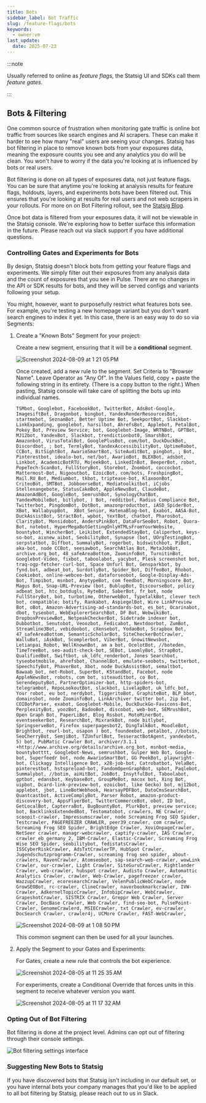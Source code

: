 ```yaml
---
title: Bots
sidebar_label: Bot Traffic
slug: /feature-flags/bots
keywords:
  - owner:vm
last_update:
  date: 2025-07-23
---
```


:::note

Usually referred to online as _feature flags_, the Statsig UI and SDKs call them _feature gates_.

:::

## Bots & Filtering

One common source of frustration when monitoring gate traffic is online bot traffic from sources like search engines and AI scrapers. These can make it harder to see how many "real" users are seeing your changes. Statsig has bot filtering in place to remove known bots from your exposures data, meaning the exposure counts you see and any analytics you do will be clean. You won't have to worry if the data you're looking at is influenced by bots or real users.

Bot filtering is done on all types of exposures data, not just feature flags. You can be sure that anytime you're looking at analysis results for feature flags, holdouts, layers, and experiments bots have been filtered out. This ensures that you're looking at results for real users and not web scrapers in your rollouts. For more on on Bot Filtering rollout, see the [Statsig Blog](https://www.statsig.com/blog/guide-online-bot-filtering).

Once bot data is filtered from your exposures data, it will not be viewable in the Statsig console. We're exploring how to better surface this information in the future. Please reach out via slack support if you have additional questions.

### Controlling Gates and Experiments for Bots

By design, Statsig doesn't block bots from getting your feature flags and experiments. We simply filter out their exposures from any analysis data and the count of exposures that you see in Pulse. There are no changes in the API or SDK results for bots, and they will be served configs and variants following your setup.

You might, however, want to purposefully restrict what features bots see. For example, you're testing a new homepage variant but you don't want search engines to index it yet. In this case, there is an easy way to do so via Segments:

1. Create a "Known Bots" Segment for your project:

    Create a new segment, ensuring that it will be a **conditional** segment.

    ![Screenshot 2024-08-09 at 1 21 05 PM](https://github.com/user-attachments/assets/5bc62f62-7613-41d2-bcca-6f89f13baa3a)

    Once created, add a new rule to the segment. Set Criteria to "Browser Name". Leave Operator as "Any Of". In the Values field, copy + paste the following string in its entirety. (There is a copy button to the right.) When pasting, Statsig console will take care of splitting the bots up into individual names.

    ```
    TSMbot, Googlebot, FacebookBot, TwitterBot, AdsBot-Google, ImagesiftBot, Dragonbot, bingbot, YandexRenderResourcesBot, startmebot, SeznamBot, Better Uptime Bot, SeekportBot, Slackbot-LinkExpanding, googlebot, harsilbot, AhrefsBot, Applebot, PetalBot, Pokey_Bot, Preview Service; bot, Googlebot-Image, WRTNBot, GPTBot, MJ12bot, YandexBot, Slackbot, trendictionbot0, SmarshBot, Amazonbot, VirusTotalBot, GooglePlusBot, com/bot, DuckDuckBot, Discordbot, ; bot, TermlyBot, YandexAccessibilityBot, UptimeRobot, CCBot, BitSightBot, AwarioSmartBot, SiteAuditBot, pingbot, ; Bot, Pinterestbot, idealo-bot, net/bot, AwarioBot, BLEXBot, adsbot, Linkbot, AcademicBotRTU, MojeekBot, LinkedInBot, BeeperBot, robot, PopeTech-ScanBot, FullStoryBot, Storebot, Zoombot, coccocbot, Mattermost-Bot, Nigooutbot, EzoicBot, com/bots, FreshpingBot, Mail.RU_Bot, Mediumbot, tkbot, triptease-bot, KlaxoonBot, CriteoBot, SMTBot, JobboerseBot, Mediatoolkitbot, iCjobs Stellenangebote, StatusCakeBot, AppleNewsBot, ClaudeBot, AmazonAdBot, GoogleBot, SemrushBot, SynologyChatBot, YandexMobileBot, bitlybot, ) Bot, redditbot, Radius Compliance Bot, Twitterbot, PingdomBot, DotBot, amazonproductbot, iASD_SpiderBot,  XBot, WallabyupBot,  XBot_Senior, HatenaBlog-bot, Exabot, AASA-Bot, DuckAssistBot, StractBot, wpbot, YextBot, chatbot, Pharosbot, ClarityBot, Monsidobot, AndersPinkBot, DataForSeoBot, Robot, Quora-Bot, notebot, HyperMegaBotGettingOnlyHTMLsFromYourWebsite, bountybot, WincherBot, Leikibot, ExtendedStayBot, Caliperbot, keys-so-bot, aixnew_aibot, SeobilityBot, Synapse (bot, UOrgTestingBot, serpstatbot, Diffbot, SummalyBot, rogerbot, bidswitchbot, PiBot, aka-bot, node CCBot, seesawbot, SearchAtlas Bot, MetaJobBot, archive.org_bot, 48_safeAreaBottom, ZoominfoBot, TurnitinBot, Googlebot-Video, fixbot, taboolabot, yacybot, Plesk screenshot bot, traq-ogp-fetcher-curl-bot, Space Unfurl Bot, Gensparkbot, by fynd.bot, adbeat_bot, SurdotlyBot, Spider_Bot, DiffeoBot, Rhobot, Cookiebot, online-webceo-bot, dataforseobot, Google-Display-Ads-Bot, Timpibot, msnbot, AnytypeBot, com feedbot, Morningscore Bot, Magus Bot, Snap-URL-Preview (bot, BublupBot, DiscourseBot, policy adbeat_bot, htc_botdugls, RyteBot, SaberBot, fr_bot, node FullStoryBot, bot, turbotime, OtherwebBot, TypetalkBot, clever tech bot, compatible; botify, Rankabot, AspiegelBot, Wire LinkPreview Bot, oBot, Amazon-Advertising-ad-standards-bot, es_bot, Ocarinabot,  dbot, tyseobot, WebExplorerSearchBot, DF Bot, WebwikiBot, DropboxPreviewBot, NetpeakCheckerBot, Sidetrade indexer bot, Dubbotbot, Senutobot, Veoozbot, Fedicabot, Nextdoorbot, ZumBot, Streamline3Bot, vebidoobot, cXensebot, YodaoBot, Scrapbox Bot, 47_safeAreaBottom, SemanticScholarBot, SiteCheckerBotCrawler, WalluBot, iAskBot, Scomplerbot, ViberBot, GnowitNewsbot, Letianpai_Robot, WellKnownBot, am a bot, OcelotBot, //boteden, TimeTreeBot, seo-audit-check-bot, SEBot, LoomlyBot, StrapBot, QualifiedBot, Swiftbot, uk_ldfc_renderbot, Jones Searchbot, tyseobotmobile, ahrefsbot, ChannelBot, emulate-seobots, twitterbot, SpeechifyBot, PhaverBot, Xbot, node DuckAssistBot, semaltbot, Bawaab_bot, net-Robot, SuperBot, KStandBot, Facebot, node AppleNewsBot, robots, com bot, siteauditbot, co Bot, SerendeputyBot, PartnerOptimizer-bot, http-spiders-bot, telegrambot, RepoLookoutBot, slackbot, LivelapBot, uk_ldfc_bot, Your robot, eu bot, nerdybot, TiggeritoBot, GraphiteBot, BLP_bbot, domainsbot, node ZoominfoBot, LinkArchiver twitter bot, 2ip bot, COIBotParser, exabot, Googlebot-Mobile, DuckDuckGo-Favicons-Bot, PerplexityBot, yoozBot, BadooBot, discobot, web-bot, SEMrushBot, Open Graph Bot, PaperLiBot, Blog Rssbot, MotoMinerBot, eventseekerBot, ResearchBot, MixrankBot, node bitlybot, SpringserveBot, Firefox superpagesbot2, DingTalkBot, MoodleBot, Brightbot, reurl-bot, osapon ) bot, foundeebot, petalbot, //botsin, SeoCherryBot, SemjiBot, TZUnfurlBot, TesseractBotAgent, yandexbot, 5) bot, PubMatic Crawler Bot, archiver/3.1.1 +http://www.archive.org/details/archive.org_bot, msnbot-media, bountybotttt, Googlebot-News, semrushbot, Gulper Web Bot, Google-bot, Superfeedr bot, node AwarioSmartBot, GG PeekBot, playwright-bot, Clickagy Intelligence Bot, x28-job-bot, Catrobatbot, VelaBot, pinterestbot, hstspreload-bot, FandomOpenGraphBot, spbot, Paqlebot, Summalybot, //botim, aiHitBot, JobBot, InsytfulBot, Taboolabot, gptbot, edansbot, KeybaseBot, GroupMeBot, macox bot, Xing Bot, uipbot, Dcard-link-preview-bot, ezoicbot, like Gecko) bot, mj12bot, applebot, jbot, LineBotWebhook, HearsayPDFBot, DatoCmsSearchBot, Quantcastbot, ActiveComplyBot, Parser Robot, amazon-product-discovery-bot, AppsFlyerBot, TwitterCommerceBot, obot, ID bot, GetLocalBot, CapterraBot, BugBountyBot, PlurkBot, preview service; bot, BacklinksExtendedBot, Testomatobot, crawlers, NE Crawler, scoopit-crawler, Impressumscrawler, node Screaming Frog SEO Spider, Testcrawler, PAGEFREEZER CRAWLER, peer39_crawler, com crawler, Screaming Frog SEO Spider, BrightEdge Crawler, XoviOnpageCrawler, NetSeer crawler, managr-webcrawler, captify-crawler, IAS Crawler, crawler_eb_germany_2, IBM-Crawler, Elastic-Crawler, Screaming Frog Wise SEO Spider, seobilitybot, fedistatsCrawler, ISSCyberRiskCrawler, AdsTxtCrawlerTP, HubSpot Crawler, Jugendschutzprogramm-Crawler, screaming frog seo spider, about-crawlers, RavenCrawler, Atomseobot, sap-search-web-crawler, wowLink Crawler, our-crawler, Light Crawler, SiteGuruCrawler, Rightlander Crawler, web-crawler, hubspot crawler, Audisto Crawler, Automattic Analytics Crawler, crawler, Web-Crawler, pagefreezer crawler, WazzupCrawler, ecoresearchCrawler, VelenPublicWebCrawler, node GrowSEOBot, rc-crawler, ClineCrawler, naverbookmarkcrawler, IVW-Crawler, AdkernelTopicCrawler, InfobipCrawler, WebCrawler, GrapeshotCrawler, SISTRIX Crawler, Greppr Web Crawler, Server Crawler, DocBase Crawler, Web Crawler, find-seo-bot, PulsePoint-Crawler, GenomeCrawlerd, MSIECrawler, txt Crawler, ev-crawler, DocSearch Crawler, crawler4j, UCMore Crawler, FAST-WebCrawler,
    ```
  
    ![Screenshot 2024-08-09 at 1 08 50 PM](https://github.com/user-attachments/assets/97c1cdfe-9d65-42ae-acc7-ed47b583fce6)

    This common segment can then be used for all your launches.


3. Apply the Segment to your Gates and Experiments:

    For Gates, create a new rule that controls the bot experience.

    ![Screenshot 2024-08-05 at 11 25 35 AM](https://github.com/user-attachments/assets/d6b51af0-ecfc-49c4-9e48-73bd276836ef)

    For experiments, create a Conditional Override that forces units in this segment to receive whatever version you want.

    ![Screenshot 2024-08-05 at 11 17 32 AM](https://github.com/user-attachments/assets/97ec1bcd-6f03-4b51-b0fe-9859f11559b1)

### Opting Out of Bot Filtering

Bot filtering is done at the project level. Admins can opt out of filtering through their console settings.

![Bot filtering settings interface](https://github.com/user-attachments/assets/4c171000-6733-4136-a383-4cfd2b738ccb)

### Suggesting New Bots to Statsig

If you have discovered bots that Statsig isn't including in our default set, or you have internal bots your company manages that you'd like to be applied to all bot filtering by Statsig, please reach out to us in Slack.
